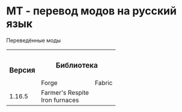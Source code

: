 # MT - перевод модов на русский язык
Переведённые моды
<table class="styled">
  <tr>
      <th rowspan="2"><h3>Версия</h3></th>
      <th colspan="3"><h3>Библиотека</h3></th>
  </tr>
  <tr>
      <td>Forge</td>
      <td>Fabric</td>
  </tr>
  <tr>
      <!-- rowspan -->
      <td rowspan="1">1.16.5</td>
      <td>Farmer's Respite<br>Iron furnaces</td>
      <td></td>
  </tr>
</table>
